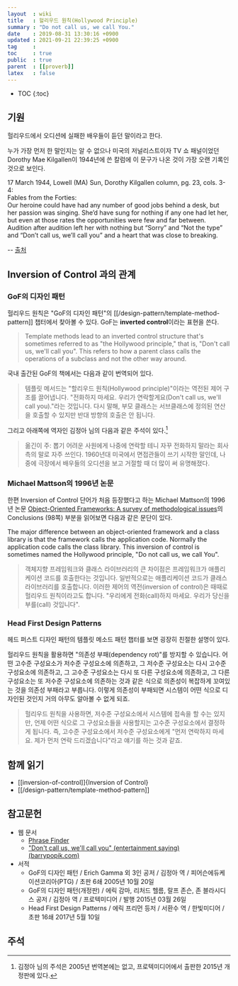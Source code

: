 ```yaml
---
layout  : wiki
title   : 헐리우드 원칙(Hollywood Principle)
summary : "Do not call us, we call You."
date    : 2019-08-31 13:30:16 +0900
updated : 2021-09-21 22:39:25 +0900
tag     : 
toc     : true
public  : true
parent  : [[proverb]]
latex   : false
---
```

* TOC
{:toc}

## 기원

헐리우드에서 오디션에 실패한 배우들이 듣던 말이라고 한다.

누가 가장 먼저 한 말인지는 알 수 없으나
미국의 저널리스트이자 TV 쇼 패널이었던 Dorothy Mae Kilgallen이 1944년에 쓴 칼럼에 이 문구가 나온 것이 가장 오랜 기록인 것으로 보인다.

>
17 March 1944, Lowell (MA) Sun, Dorothy Kilgallen column, pg. 23, cols. 3-4:  
Fables from the Forties:  
Our heroine could have had any number of good jobs behind a desk, but her passion was singing. She’d have sung for nothing if any one had let her, but even at those rates the opportunities were few and far between. Audition after audition left her with nothing but “Sorry” and “Not the type” and “Don’t call us, we’ll call you” and a heart that was close to breaking.
>
-- [출처](https://www.barrypopik.com/index.php/new_york_city/entry/dont_call_us_well_call_you/ )

## Inversion of Control 과의 관계

### GoF의 디자인 패턴

헐리우드 원칙은 "GoF의 디자인 패턴"의 [[/design-pattern/template-method-pattern]] 챕터에서 찾아볼 수 있다. GoF는 **inverted control**이라는 표현을 쓴다.

> Template methods lead to an inverted control structure that's sometimes referred to as "the Hollywood principle,"
that is, "Don't call us, we'll call you".
This refers to how a parent class calls the operations of a subclass and not the other way around.

국내 출간된 GoF의 책에서는 다음과 같이 번역되어 있다.

> 템플릿 메서드는 "할리우드 원칙(Hollywood principle)"이라는 역전된 제어 구조를 끌어냅니다.
"전화하지 마세요. 우리가 연락할게요(Don't call us, we'll call you)."라는 것입니다.
다시 말해, 부모 클래스는 서브클래스에 정의된 연산을 호출할 수 있지만 반대 방향의 호출은 안 됩니다.

그리고 아래쪽에 역자인 김정아 님의 다음과 같은 주석이 있다.[^kim]

> 옮긴이 주: 뽑기 어려운 사원에게 나중에 연락할 테니 자꾸 전화하지 말라는 회사 측의 말로 자주 쓰인다.
1960년대 미국에서 면접관들이 쓰기 시작한 말인데,
나중에 극장에서 배우들의 오디션을 보고 거절할 때 더 많이 써 유명해졌다.

### Michael Mattson의 1996년 논문

한편 Inversion of Control 단어가 처음 등장했다고 하는 Michael Mattson의 1996년 논문 [Object-Oriented Frameworks: A survey of methodological issues][o-o-framework]의 Conclusions (98쪽) 부분을 읽어보면 다음과 같은 문단이 있다.

>
The major difference between an object-oriented framework and a class library is that the framework calls the application code. Normally the application code calls the class library. This inversion of control is sometimes named the Hollywood principle, "Do not call us, we call You".
>
> 객체지향 프레임워크와 클래스 라이브러리의 큰 차이점은 프레임워크가 애플리케이션 코드를 호출한다는 것입니다. 일반적으로는 애플리케이션 코드가 클래스 라이브러리를 호출합니다. 이러한 제어의 역전(inversion of control)은 때때로 헐리우드 원칙이라고도 합니다. "우리에게 전화(call)하지 마세요. 우리가 당신을 부를(call) 것입니다".

### Head First Design Patterns

헤드 퍼스트 디자인 패턴의 템플릿 메소드 패턴 챕터를 보면 굉장히 친절한 설명이 있다.

>
헐리우드 원칙을 활용하면 "의존성 부패(dependency rot)"를 방지할 수 있습니다.
어떤 고수준 구성요소가 저수준 구성요소에 의존하고, 그 저수준 구성요소는 다시 고수준 구성요소에 의존하고,
그 고수준 구성요소는 다시 또 다른 구성요소에 의존하고,
그 다른 구성요소는 또 저수준 구성요소에 의존하는 것과 같은 식으로 의존성이 복잡하게 꼬여있는 것을 의존성 부패라고 부릅니다.
이렇게 의존성이 부패되면 시스템이 어떤 식으로 디자인된 것인지 거의 아무도 알아볼 수 없게 되죠.
>
> 헐리우드 원칙을 사용하면, 저수준 구성요소에서 시스템에 접속을 할 수는 있지만, 언제 어떤 식으로 그 구성요소들을 사용할지는 고수준 구성요소에서 결정하게 됩니다.
즉, 고수준 구성요소에서 저수준 구성요소에게 "먼저 연락하지 마세요. 제가 먼저 연락 드리겠습니다"라고 얘기를 하는 것과 같죠.

## 함께 읽기

* [[inversion-of-control]]{Inversion of Control}
* [[/design-pattern/template-method-pattern]]

## 참고문헌

* 웹 문서
    * [Phrase Finder](https://www.phrases.org.uk/meanings/dont-call-us.html )
    * ["Don't call us, we'll call you" (entertainment saying) (barrypopik.com)](https://www.barrypopik.com/index.php/new_york_city/entry/dont_call_us_well_call_you/ )
* 서적
    * GoF의 디자인 패턴 / Erich Gamma 외 3인 공저 / 김정아 역 / 피어슨에듀케이션코리아(PTG) / 초판 6쇄 2005년 10월 20일
    * GoF의 디자인 패턴(개정판) / 에릭 감마, 리처드 헬름, 랄프 존슨, 존 블라시디스 공저 / 김정아 역 / 프로텍미디어 / 발행 2015년 03월 26일
    * Head First Design Patterns / 에릭 프리먼 등저 / 서환수 역 / 한빛미디어 / 초판 16쇄 2017년 5월 10일

## 주석

[^kim]: 김정아 님의 주석은 2005년 번역본에는 없고, 프로텍미디어에서 출판한 2015년 개정판에 있다.

[o-o-framework]: https://www.semanticscholar.org/paper/Object-Oriented-Frameworks-%3A-A-Survey-of-Issues-Mattsson/1d13fcb7b9b2bef5e2be3728d3168588a0e55c47
